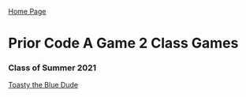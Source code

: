 ---
---

[Home Page](../index.md) 

# Prior Code A Game 2 Class Games

### Class of Summer 2021
[Toasty the Blue Dude](toasty_the_blue_dude/toasty_the_blue_dude.md)

